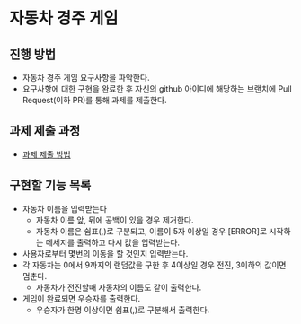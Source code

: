 # 자동차 경주 게임
## 진행 방법
* 자동차 경주 게임 요구사항을 파악한다.
* 요구사항에 대한 구현을 완료한 후 자신의 github 아이디에 해당하는 브랜치에 Pull Request(이하 PR)를 통해 과제를 제출한다.

## 과제 제출 과정
* [과제 제출 방법](https://github.com/next-step/nextstep-docs/tree/master/precourse)

## 구현할 기능 목록
* 자동차 이름을 입력받는다
  * 자동차 이름 앞, 뒤에 공백이 있을 경우 제거한다. 
  * 자동차 이름은 쉼표(,)로 구분되고, 이름이 5자 이상일 경우 [ERROR]로 시작하는 메세지를 출력하고 다시 값을 입력받는다.
* 사용자로부터 몇번의 이동을 할 것인지 입력받는다.
* 각 자동차는 0에서 9까지의 랜덤값을 구한 후 4이상일 경우 전진, 3이하의 값이면 멈춘다.
  * 자동차가 전진할때 자동차의 이름도 같이 출력한다.
* 게임이 완료되면 우승자를 출력한다.
  * 우승자가 한명 이상이면 쉼표(,)로 구분해서 출력한다.